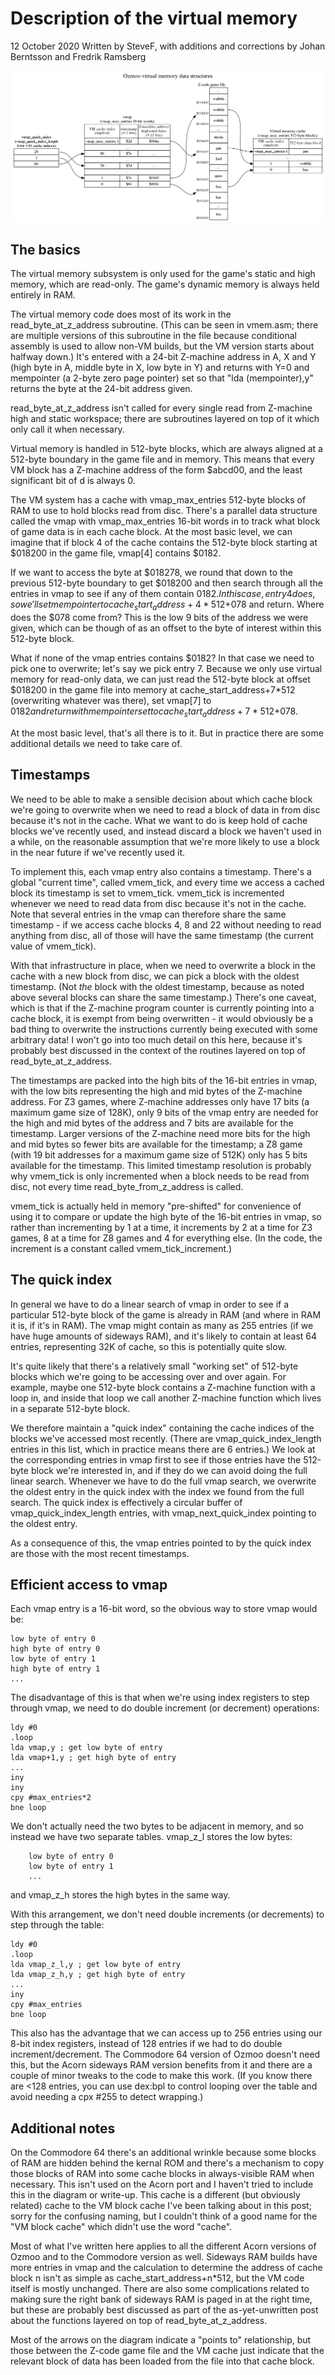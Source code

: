 <!-- pandoc vmem.md -o vmem.pdf -->
Description of the virtual memory
=================================

12 October 2020
Written by SteveF, with additions and corrections by Johan Berntsson and Fredrik Ramsberg

![Virtual memory overview](vm-data-structures.png)

The basics
----------

The virtual memory subsystem is only used for the game's static and high memory, which are read-only. The game's dynamic memory is always held entirely in RAM.

The virtual memory code does most of its work in the read_byte_at_z_address subroutine. (This can be seen in vmem.asm; there are multiple versions of this subroutine in the file because conditional assembly is used to allow non-VM builds, but the VM version starts about halfway down.) It's entered with a 24-bit Z-machine address in A, X and Y (high byte in A, middle byte in X, low byte in Y) and returns with Y=0 and mempointer (a 2-byte zero page pointer) set so that "lda (mempointer),y" returns the byte at the 24-bit address given.

read_byte_at_z_address isn't called for every single read from Z-machine high and static workspace; there are subroutines layered on top of it which only call it when necessary.

Virtual memory is handled in 512-byte blocks, which are always aligned at a 512-byte boundary in the game file and in memory. This means that every VM block has a Z-machine address of the form $abcd00, and the least significant bit of d is always 0.

The VM system has a cache with vmap_max_entries 512-byte blocks of RAM to use to hold blocks read from disc. There's a parallel data structure called the vmap with vmap_max_entries 16-bit words in to track what block of game data is in each cache block. At the most basic level, we can imagine that if block 4 of the cache contains the 512-byte block starting at $018200 in the game file, vmap[4] contains $0182.

If we want to access the byte at $018278, we round that down to the previous 512-byte boundary to get $018200 and then search through all the entries in vmap to see if any of them contain $0182. In this case, entry 4 does, so we'll set mempointer to cache_start_address+4*512+$078 and return. Where does the $078 come from? This is the low 9 bits of the address we were given, which can be though of as an offset to the byte of interest within this 512-byte block.

What if none of the vmap entries contains $0182? In that case we need to pick one to overwrite; let's say we pick entry 7. Because we only use virtual memory for read-only data, we can just read the 512-byte block at offset $018200 in the game file into memory at cache_start_address+7*512 (overwriting whatever was there), set vmap[7] to $0182 and return with mempointer set to cache_start_address+7*512+$078.

At the most basic level, that's all there is to it. But in practice there are some additional details we need to take care of.

Timestamps
----------

We need to be able to make a sensible decision about which cache block we're going to overwrite when we need to read a block of data in from disc because it's not in the cache. What we want to do is keep hold of cache blocks we've recently used, and instead discard a block we haven't used in a while, on the reasonable assumption that we're more likely to use a block in the near future if we've recently used it.

To implement this, each vmap entry also contains a timestamp. There's a global "current time", called vmem_tick, and every time we access a cached block its timestamp is set to vmem_tick. vmem_tick is incremented whenever we need to read data from disc because it's not in the cache. Note that several entries in the vmap can therefore share the same timestamp - if we access cache blocks 4, 8 and 22 without needing to read anything from disc, all of those will have the same timestamp (the current value of vmem_tick).

With that infrastructure in place, when we need to overwrite a block in the cache with a new block from disc, we can pick a block with the oldest timestamp. (Not *the* block with the oldest timestamp, because as noted above several blocks can share the same timestamp.) There's one caveat, which is that if the Z-machine program counter is currently pointing into a cache block, it is exempt from being overwritten - it would obviously be a bad thing to overwrite the instructions currently being executed with some arbitrary data! I won't go into too much detail on this here, because it's probably best discussed in the context of the routines layered on top of read_byte_at_z_address.

The timestamps are packed into the high bits of the 16-bit entries in vmap, with the low bits representing the high and mid bytes of the Z-machine address. For Z3 games, where Z-machine addresses only have 17 bits (a maximum game size of 128K), only 9 bits of the vmap entry are needed for the high and mid bytes of the address and 7 bits are available for the timestamp. Larger versions of the Z-machine need more bits for the high and mid bytes so fewer bits are available for the timestamp; a Z8 game (with 19 bit addresses for a maximum game size of 512K) only has 5 bits available for the timestamp. This limited timestamp resolution is probably why vmem_tick is only incremented when a block needs to be read from disc, not every time read_byte_from_z_address is called.

vmem_tick is actually held in memory "pre-shifted" for convenience of using it to compare or update the high byte of the 16-bit entries in vmap, so rather than incrementing by 1 at a time, it increments by 2 at a time for Z3 games, 8 at a time for Z8 games and 4 for everything else. (In the code, the increment is a constant called vmem_tick_increment.)

The quick index
----------

In general we have to do a linear search of vmap in order to see if a particular 512-byte block of the game is already in RAM (and where in RAM it is, if it's in RAM). The vmap might contain as many as 255 entries (if we have huge amounts of sideways RAM), and it's likely to contain at least 64 entries, representing 32K of cache, so this is potentially quite slow.

It's quite likely that there's a relatively small "working set" of 512-byte blocks which we're going to be accessing over and over again. For example, maybe one 512-byte block contains a Z-machine function with a loop in, and inside that loop we call another Z-machine function which lives in a separate 512-byte block.

We therefore maintain a "quick index" containing the cache indices of the blocks we've accessed most recently. (There are vmap_quick_index_length entries in this list, which in practice means there are 6 entries.) We look at the corresponding entries in vmap first to see if those entries have the 512-byte block we're interested in, and if they do we can avoid doing the full linear search. Whenever we have to do the full vmap search, we overwrite the oldest entry in the quick index with the index we found from the full search. The quick index is effectively a circular buffer of vmap_quick_index_length entries, with vmap_next_quick_index pointing to the oldest entry.

As a consequence of this, the vmap entries pointed to by the quick index are those with the most recent timestamps.

Efficient access to vmap
------------------------

Each vmap entry is a 16-bit word, so the obvious way to store vmap would be:

    low byte of entry 0
    high byte of entry 0
    low byte of entry 1
    high byte of entry 1
    ...

The disadvantage of this is that when we're using index registers to step through vmap, we need to do double increment (or decrement) operations:

```
ldy #0
.loop
lda vmap,y ; get low byte of entry
lda vmap+1,y ; get high byte of entry
...
iny
iny
cpy #max_entries*2
bne loop
```

We don't actually need the two bytes to be adjacent in memory, and so instead we have two separate tables. vmap_z_l stores the low bytes:

```
    low byte of entry 0
    low byte of entry 1
    ...
```

and vmap_z_h stores the high bytes in the same way.

With this arrangement, we don't need double increments (or decrements) to step through the table:

```
ldy #0
.loop
lda vmap_z_l,y ; get low byte of entry
lda vmap_z_h,y ; get high byte of entry
...
iny
cpy #max_entries
bne loop
```

This also has the advantage that we can access up to 256 entries using our 8-bit index registers, instead of 128 entries if we had to do double increment/decrement. The Commodore 64 version of Ozmoo doesn't need this, but the Acorn sideways RAM version benefits from it and there are a couple of minor tweaks to the code to make this work. (If you know there are <128 entries, you can use dex:bpl to control looping over the table and avoid needing a cpx #255 to detect wrapping.)

Additional notes
----------------

On the Commodore 64 there's an additional wrinkle because some blocks of RAM are hidden behind the kernal ROM and there's a mechanism to copy those blocks of RAM into some cache blocks in always-visible RAM when necessary. This isn't used on the Acorn port and I haven't tried to include this in the diagram or write-up. This cache is a different (but obviously related) cache to the VM block cache I've been talking about in this post; sorry for the confusing naming, but I couldn't think of a good name for the "VM block cache" which didn't use the word "cache".

Most of what I've written here applies to all the different Acorn versions of Ozmoo and to the Commodore version as well. Sideways RAM builds have more entries in vmap and the calculation to determine the address of cache block n isn't as simple as cache_start_address+n*512, but the VM code itself is mostly unchanged. There are also some complications related to making sure the right bank of sideways RAM is paged in at the right time, but these are probably best discussed as part of the as-yet-unwritten post about the functions layered on top of read_byte_at_z_address.

Most of the arrows on the diagram indicate a "points to" relationship, but those between the Z-code game file and the VM cache just indicate that the relevant block of data has been loaded from the file into that cache block.
